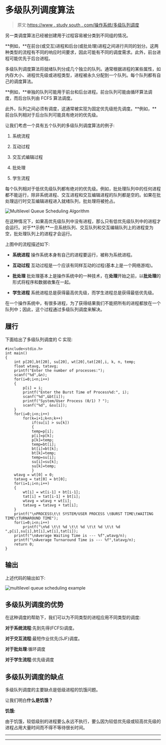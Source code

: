 # 多级队列调度算法

> 原文:[https://www . study south . com/操作系统/多级队列调度](https://www.studytonight.com/operating-system/multilevel-queue-scheduling)

另一类调度算法已经被创建用于过程容易被分类到不同组的情况。

**例如，**在前台(或交互)进程和后台(或批处理)进程之间进行共同的划分。这两种类型的流程有不同的响应时间要求，因此可能有不同的调度需求。此外，前台进程可能优先于后台进程。

多级队列调度算法将就绪队列分成几个独立的队列。通常根据进程的某些属性，如内存大小、进程优先级或进程类型，进程被永久分配到一个队列。每个队列都有自己的调度算法。

**例如，**单独的队列可能用于前台和后台进程。前台队列可能由循环算法调度，而后台队列由 FCFS 算法调度。

此外，队列之间必须有调度，这通常被实现为固定优先级抢先调度。**例如，**前台队列相对于后台队列可能具有绝对的优先级。

让我们考虑一个具有五个队列的多级队列调度算法的例子:

1.  系统流程

2.  互动过程

3.  交互式编辑过程

4.  批处理

5.  学生流程

每个队列相对于低优先级队列都有绝对的优先级。例如，批处理队列中的任何进程都不能运行，除非系统进程、交互进程和交互编辑进程的队列都是空的。如果在批处理运行时交互编辑进程进入就绪队列，批处理将被抢占。

![Multilevel Queue Scheduling Algorithm](../Images/1c5cc33ba9f9c91cf139cdc76497f366.png)

在这种情况下，如果高优先级队列中没有进程，那么只有低优先级队列中的进程才会运行。对于**示例:**一旦系统队列、交互队列和交互编辑队列上的进程变为空，批处理队列上的进程才会运行。

上图中的流程描述如下:

*   **系统进程**
    操作系统本身有自己的进程要运行，被称为系统进程。

*   **互动过程**
    互动过程是一个应该有同样互动的过程(基本上是一个网络游戏)。

*   **批处理**
    批处理基本上是操作系统中的一种技术，在**处理**开始之前，以**批处理**的形式将程序和数据收集在一起。

*   **学生进程**
    系统进程总是获得最高优先级，而学生进程总是获得最低优先级。

在一个操作系统中，有很多进程，为了获得结果我们不能把所有的进程都放在一个队列中；因此，这个过程通过多级队列调度来解决。

## 履行

下面给出了多级队列调度的 C 实现:

```
#include<stdio.h>
int main()
{
	int p[20],bt[20], su[20], wt[20],tat[20],i, k, n, temp;
	float wtavg, tatavg;
	printf("Enter the number of processes:");
	scanf("%d",&n);
	for(i=0;i<n;i++)
	{
		p[i] = i;
		printf("Enter the Burst Time of Process%d:", i);
		scanf("%d",&bt[i]);
		printf("System/User Process (0/1) ? ");
		scanf("%d", &su[i]);
	}
	for(i=0;i<n;i++)
		for(k=i+1;k<n;k++)
			if(su[i] > su[k])
			{
			temp=p[i];
			p[i]=p[k];
			p[k]=temp;
			temp=bt[i];
			bt[i]=bt[k];
			bt[k]=temp;
			temp=su[i];
			su[i]=su[k];
			su[k]=temp;
			}
	wtavg = wt[0] = 0;
	tatavg = tat[0] = bt[0];
	for(i=1;i<n;i++)
	{
		wt[i] = wt[i-1] + bt[i-1];
		tat[i] = tat[i-1] + bt[i];
		wtavg = wtavg + wt[i];
		tatavg = tatavg + tat[i];
	}
	printf("\nPROCESS\t\t SYSTEM/USER PROCESS \tBURST TIME\tWAITING TIME\tTURNAROUND TIME");
	for(i=0;i<n;i++)
		printf("\n%d \t\t %d \t\t %d \t\t %d \t\t %d ",p[i],su[i],bt[i],wt[i],tat[i]);
	printf("\nAverage Waiting Time is --- %f",wtavg/n);
	printf("\nAverage Turnaround Time is --- %f",tatavg/n);
	return 0;
}
```

## 输出

上述代码的输出如下:

![multilevel queue scheduling example](../Images/f3c1697af1532da1af24e2d66d8eb54b.png)

## 多级队列调度的优势

在这种调度的帮助下，我们可以为不同类型的进程应用不同类型的调度:

**对于系统流程**:先到先得(FCFS)调度。

**对于交互流程**:最短作业优先(SJF)调度。

**对于批处理**:循环调度

**对于学生流程**:优先级调度

## 多级队列调度的缺点

多级队列调度的主要缺点是低级进程的饥饿问题。

让我们明白**什么是饥饿？**

**饥饿:**

由于饥饿，较低级别的进程要么永远不执行，要么因为较低优先级或较高优先级的进程占用大量时间而不得不等待很长时间。

* * *

* * *